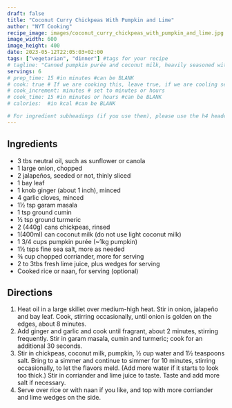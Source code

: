 ```yaml
---
draft: false
title: "Coconut Curry Chickpeas With Pumpkin and Lime"
author: "NYT Cooking"
recipe_image: images/coconut_curry_chickpeas_with_pumpkin_and_lime.jpg #The image for your recipe
image_width: 600
image_height: 400
date: 2023-05-12T22:05:03+02:00
tags: ["vegetarian", "dinner"] #tags for your recipe
# tagline: "Canned pumpkin purée and coconut milk, heavily seasoned with curry spices and lots of fresh lime juice, make a sweet-sharp sauce for chickpeas."
servings: 6
# prep_time: 15 #in minutes #can be BLANK
# cook: true # If we are cooking this, leave true, if we are cooling set to false
# cook_increment: minutes # set to minutes or hours
# cook_time: 15 #in minutes or hours #can be BLANK
# calories:  #in kcal #can be BLANK

# For ingredient subheadings (if you use them), please use the h4 header.  For print view I have those elements targeted
---
```



## Ingredients

- 3 tbs neutral oil, such as sunflower or canola
- 1 large onion, chopped
- 2 jalapeños, seeded or not, thinly sliced
- 1 bay leaf
- 1 knob ginger (about 1 inch), minced
- 4 garlic cloves, minced
- 1½ tsp garam masala
- 1 tsp ground cumin
- ½ tsp ground turmeric
- 2 (440g) cans chickpeas, rinsed
- 1(400ml) can coconut milk (do not use light coconut milk)
- 1 3/4 cups pumpkin purée (~1kg pumpkin)
- 1½ tsps fine sea salt, more as needed
- ¾ cup chopped corriander, more for serving
- 2 to 3tbs fresh lime juice, plus wedges for serving
- Cooked rice or naan, for serving (optional)

## Directions

1. Heat oil in a large skillet over medium-high heat. Stir in onion, jalapeño and bay leaf. Cook, stirring occasionally, until onion is golden on the edges, about 8 minutes.
2. Add ginger and garlic and cook until fragrant, about 2 minutes, stirring frequently. Stir in garam masala, cumin and turmeric; cook for an additional 30 seconds.
3. Stir in chickpeas, coconut milk, pumpkin, ½ cup water and 1½ teaspoons salt. Bring to a simmer and continue to simmer for 10 minutes, stirring occasionally, to let the flavors meld. (Add more water if it starts to look too thick.) Stir in corriander and lime juice to taste. Taste and add more salt if necessary.
4. Serve over rice or with naan if you like, and top with more corriander and lime wedges on the side.